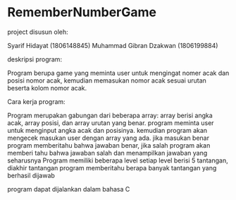 # RememberNumberGame
project disusun oleh:

Syarif Hidayat (1806148845)
Muhammad Gibran Dzakwan (1806199884)

deskripsi program:

Program berupa game yang meminta user untuk mengingat nomer acak dan posisi nomor acak, 
kemudian memasukan nomor acak sesuai urutan beserta kolom nomor acak.


Cara kerja program:

Program merupakan gabungan dari beberapa array: array berisi angka acak, array posisi, dan array urutan yang benar.
program meminta user untuk menginput angka acak dan posisinya. kemudian program akan mengecek masukan user dengan array yang ada. 
jika masukan benar program memberitahu bahwa jawaban benar, jika salah program akan memberi tahu bahwa jawaban salah dan menampilkan jawaban yang seharusnya
Program memiliki beberapa level setiap level berisi 5 tantangan, diakhir tantangan program memberitahu berapa banyak tantangan yang berhasil dijawab

program dapat dijalankan dalam bahasa C


